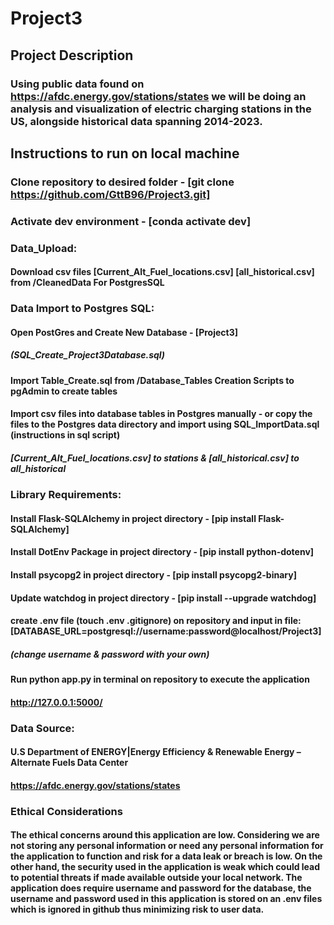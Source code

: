 # Project3
## Project Description
### Using public data found on https://afdc.energy.gov/stations/states we will be doing an analysis and visualization of electric charging stations in the US, alongside historical data spanning 2014-2023.

## Instructions to run on local machine

### Clone repository to desired folder - [git clone https://github.com/GttB96/Project3.git]
### Activate dev environment - [conda activate dev]
### Data_Upload:
#### Download csv files [Current_Alt_Fuel_locations.csv] [all_historical.csv] from /CleanedData For PostgresSQL

### Data Import to Postgres SQL:
#### Open PostGres and Create New Database - [Project3] 
##### (SQL_Create_Project3Database.sql)

#### Import Table_Create.sql from /Database_Tables Creation Scripts to pgAdmin to create tables
#### Import csv files into database tables in Postgres manually - or copy the files to the Postgres data directory and import using SQL_ImportData.sql (instructions in sql script)
#####        [Current_Alt_Fuel_locations.csv] to stations & [all_historical.csv] to all_historical

### Library Requirements:
#### Install Flask-SQLAlchemy in project directory - [pip install Flask-SQLAlchemy]
#### Install DotEnv Package in project directory - [pip install python-dotenv]
#### Install psycopg2 in project directory - [pip install psycopg2-binary]
#### Update watchdog in project directory - [pip install --upgrade watchdog]

#### create .env file (touch .env .gitignore) on repository and input in file: [DATABASE_URL=postgresql://username:password@localhost/Project3]
##### **(change username & password with your own)**

#### Run python app.py in terminal on repository to execute the application
#### http://127.0.0.1:5000/

### Data Source:
#### U.S Department of ENERGY|Energy Efficiency & Renewable Energy – Alternate Fuels Data Center
#### https://afdc.energy.gov/stations/states

### Ethical Considerations
#### The ethical concerns around this application are low. Considering we are not storing any personal information or need any personal information for the application to function and risk for a data leak or breach is low. On the other hand, the security used in the application is weak which could lead to potential threats if made available outside your local network. The application does require username and password for the database, the username and password used in this application is stored on an .env files which is ignored in github thus minimizing risk to user data. 


